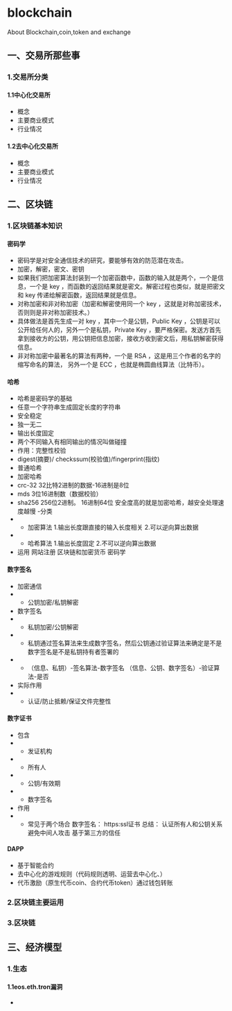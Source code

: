 # blockchain
About Blockchain,coin,token and exchange
## 一、交易所那些事
### 1.交易所分类
#### 1.1中心化交易所
- 概念
- 主要商业模式
- 行业情况
#### 1.2去中心化交易所
- 概念
- 主要商业模式
- 行业情况
## 二、区块链
### 1.区块链基本知识
#### 密码学
- 密码学是对安全通信技术的研究，要能够有效的防范潜在攻击。
- 加密，解密，密文、密钥
- 如果我们把加密算法封装到一个加密函数中，函数的输入就是两个，一个是信息，一个是 key ，而函数的返回结果就是密文。解密过程也类似，就是把密文和 key 传递给解密函数，返回结果就是信息。
- 对称加密和非对称加密（加密和解密使用同一个 key ，这就是对称加密技术，否则则是非对称加密技术。）
- 具体做法是首先生成一对 key ，其中一个是公钥，Public Key ，公钥是可以公开给任何人的，另外一个是私钥，Private Key ，要严格保密。发送方首先拿到接收方的公钥，用公钥把信息加密，接收方收到密文后，用私钥解密获得信息。
- 非对称加密中最著名的算法有两种，一个是 RSA ，这是用三个作者的名字的缩写命名的算法， 另外一个是 ECC ，也就是椭圆曲线算法（比特币）。
#### 哈希
- 哈希是密码学的基础
- 任意一个字符串生成固定长度的字符串
- 安全稳定
- 独一无二
- 输出长度固定
- 两个不同输入有相同输出的情况叫做碰撞
- 作用：完整性校验
- digest(摘要)/ checkssum(校验值)/fingerprint(指纹)
- 普通哈希
- 加密哈希
- crc-32 32比特2进制的数据-16进制是8位
- mds    3位16进制数（数据校验）
- sha256 256位2进制。 16进制64位
安全度高的就是加密哈希，越安全处理速度越慢
-分类
- - 加密算法
1.输出长度跟直接的输入长度相关
2.可以逆向算出数据
- - 哈希算法
1.输出长度固定
2.不可以逆向算出数据
- 运用
网站注册
区块链和加密货币
密码学
#### 数字签名
- 加密通信
- - 公钥加密/私钥解密
- 数字签名
- - 私钥加密/公钥解密
- - 私钥通过签名算法来生成数字签名，然后公钥通过验证算法来确定是不是数字签名是不是私钥持有者签署的
- - （信息、私钥）-签名算法-数字签名   （信息、公钥、数字签名）-验证算法-是否
- 实际作用
- - 认证/防止抵赖/保证文件完整性
#### 数字证书
- 包含
- - 发证机构
- - 所有人
- - 公钥/有效期
- - 数字签名
- 作用
- - 常见于两个场合
数字签名：
https:ssl证书
总结：
认证所有人和公钥关系
避免中间人攻击
基于第三方的信任
#### DAPP
- 基于智能合约
- 去中心化的游戏规则（代码规则透明、运营去中心化、）
- 代币激励（原生代币coin、合约代币token）通过钱包转账




### 2.区块链主要运用
### 3.区块链
## 三、经济模型
### 1.生态
#### 1.1eos.eth.tron漏洞
- 

